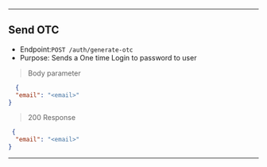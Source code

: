 
----------------------------------------------------------------------------------
## Send OTC
* Endpoint:`POST /auth/generate-otc`
* Purpose: Sends a One time Login to password to user

> Body parameter

```json
  {
  "email": "<email>"
}
  ```

> 200 Response

```json
 {
  "email": "<email>"
}
```
----------------------------------------------------------------------------------